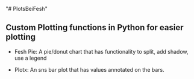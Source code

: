 "# PlotsBeiFesh" 

## Custom Plotting functions in Python for easier plotting
- Fesh Pie: A pie/donut chart that has functionality to split, add shadow, use a legend

- Plotx: An sns bar plot that has values annotated on the bars.
